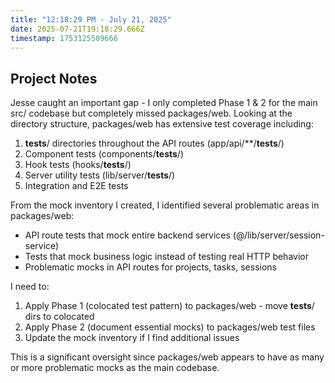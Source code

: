 ```yaml
---
title: "12:18:29 PM - July 21, 2025"
date: 2025-07-21T19:18:29.666Z
timestamp: 1753125509666
---
```


## Project Notes

Jesse caught an important gap - I only completed Phase 1 & 2 for the main src/ codebase but completely missed packages/web. Looking at the directory structure, packages/web has extensive test coverage including:

1. __tests__/ directories throughout the API routes (app/api/**/__tests__/)
2. Component tests (components/__tests__/)  
3. Hook tests (hooks/__tests__/)
4. Server utility tests (lib/server/__tests__/)
5. Integration and E2E tests

From the mock inventory I created, I identified several problematic areas in packages/web:
- API route tests that mock entire backend services (@/lib/server/session-service)
- Tests that mock business logic instead of testing real HTTP behavior
- Problematic mocks in API routes for projects, tasks, sessions

I need to:
1. Apply Phase 1 (colocated test pattern) to packages/web - move __tests__/ dirs to colocated
2. Apply Phase 2 (document essential mocks) to packages/web test files
3. Update the mock inventory if I find additional issues

This is a significant oversight since packages/web appears to have as many or more problematic mocks as the main codebase.
